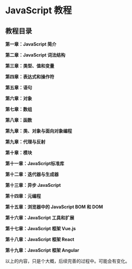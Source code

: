 # JavaScript 教程

## 教程目录

**第一章：JavaScript 简介**  

**第二章：JavaScript 词法结构**  

**第三章：类型、值和变量**  

**第四章：表达式和操作符**   

**第五章：语句**   

**第六章：对象**   

**第七章：数组**   

**第八章：函数**   

**第九章：类、对象与面向对象编程**  

**第九章：代理与反射**   

**第十章：模块**   

**第十一章：JavaScript标准库**   

**第十二章：迭代器与生成器**   

**第十三章：异步 JavaScript**   

**第十四章：元编程**   

**第十五章：浏览器中的 JavaScript BOM  和 DOM**   

**第十六章：JavaScript 工具和扩展**    

**第十七章：JavaScript 框架 Vue.js**   

**第十八章：JavaScript 框架 React**   

**第十九章：JavaScript 框架 Angular**   



以上的内容，只是个大概，后续完善的过程中。可能会有变化。
